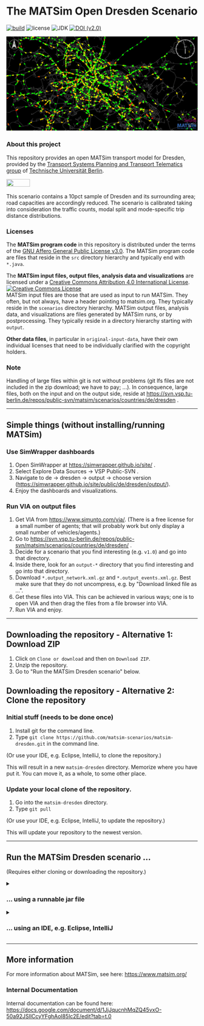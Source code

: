 # The MATSim Open Dresden Scenario

[![build](https://github.com/matsim-scenarios/matsim-dresden/actions/workflows/build.yaml/badge.svg)](https://github.com/matsim-scenarios/matsim-dresden/actions/workflows/build.yaml)
![license](https://img.shields.io/github/license/matsim-scenarios/matsim-dresden.svg)
![JDK](https://img.shields.io/badge/JDK-21+-green.svg)
[![DOI (v2.0)](TODO)](TODO)


![MATSim network and agents](matsim-dresden-visualization.png "MATSim network and agents")

### About this project

This repository provides an open MATSim transport model for Dresden, provided by the [Transport Systems Planning and Transport Telematics group](https://www.vsp.tu-berlin.de) of [Technische Universität Berlin](https://www.tu.berlin/).

<a rel="TU Berlin" href="https://www.vsp.tu-berlin.de"><img src="https://svn.vsp.tu-berlin.de/repos/public-svn/ueber_uns/logo/TU_BERLIN_Logo_Lang_RGB_SR_rot.svg" width="35%" height="35%"/></a>

This scenario contains a 10pct sample of Dresden and its surrounding area; road capacities are accordingly reduced. The scenario is calibrated taking into consideration the traffic counts, modal split and mode-specific trip distance distributions.

### Licenses

The **MATSim program code** in this repository is distributed under the terms of the [GNU Affero General Public License v3.0](https://www.gnu.org/licenses/agpl-3.0.html.en). The MATSim program code are files that reside in the `src` directory hierarchy and typically end with `*.java`.

The **MATSim input files, output files, analysis data and visualizations** are licensed under a <a rel="license" href="http://creativecommons.org/licenses/by/4.0/">Creative Commons Attribution 4.0 International License</a>.
<a rel="license" href="http://creativecommons.org/licenses/by/4.0/"><img alt="Creative Commons License" style="border-width:0" src="https://i.creativecommons.org/l/by/4.0/80x15.png" /></a><br /> MATSim input files are those that are used as input to run MATSim. They often, but not always, have a header pointing to matsim.org. They typically reside in the `scenarios` directory hierarchy. MATSim output files, analysis data, and visualizations are files generated by MATSim runs, or by postprocessing.  They typically reside in a directory hierarchy starting with `output`.

**Other data files**, in particular in `original-input-data`, have their own individual licenses that need to be individually clarified with the copyright holders.

### Note

Handling of large files within git is not without problems (git lfs files are not included in the zip download; we have to pay; ...).  In consequence, large files, both on the input and on the output side, reside at https://svn.vsp.tu-berlin.de/repos/public-svn/matsim/scenarios/countries/de/dresden .

----
## Simple things (without installing/running MATSim)

### Use SimWrapper dashboards

1. Open SimWrapper at https://simwrapper.github.io/site/ .
1. Select Explore Data Sources -> VSP Public-SVN .
1. Navigate to de -> dresden -> output -> choose version (https://simwrapper.github.io/site/public/de/dresden/output/).
1. Enjoy the dashboards and visualizations.

### Run VIA on output files

1. Get VIA from https://www.simunto.com/via/.  (There is a free license for a small number of agents; that will probably work but only display a small number of vehicles/agents.)
1. Go to https://svn.vsp.tu-berlin.de/repos/public-svn/matsim/scenarios/countries/de/dresden/ .
1. Decide for a scenario that you find interesting (e.g. `v1.0`) and go into that directory.
1. Inside there, look for an `output-*` directory that you find interesting and go into that directory.
1. Download `*.output_network.xml.gz` and `*.output_events.xml.gz`.  Best make sure that they do not uncompress, e.g. by "Download linked file as ...".
1. Get these files into VIA.  This can be achieved in various ways; one is to open VIA and then drag the files from a file browser into VIA.
1. Run VIA and enjoy.

----

## Downloading the repository - Alternative 1: Download ZIP

1. Click on `Clone or download` and then on `Download ZIP`.
1. Unzip the repository.
1. Go to "Run the MATSim Dresden scenario" below.

## Downloading the repository - Alternative 2: Clone the repository

### Initial stuff (needs to be done once)

1. Install git for the command line.
1. Type `git clone https://github.com/matsim-scenarios/matsim-dresden.git` in the command line.

(Or use your IDE, e.g. Eclipse, IntelliJ, to clone the repository.)

This will result in a new `matsim-dresden` directory.  Memorize where you have put it.  You can move it, as a whole, to some other place.

### Update your local clone of the repository.

1. Go into the `matsim-dresden` directory.
1. Type `git pull`

(Or use your IDE, e.g. Eclipse, IntelliJ, to update the repository.)

This will update your repository to the newest version.

----
## Run the MATSim Dresden scenario ...

(Requires either cloning or downloading the repository.)

<details><summary>

### ... using a runnable jar file
</summary>

1. Depending on the version of matsim-dresden you have selected, you might have to create the jar file yourself.
    1. You can build an executable jar-file by executing one of the following commands in the top directory.
       This will download all necessary dependencies (it might take a while the first time it is run) and dump the jar into the top directory.
        1. `./mvnw clean package -DskipTests=true`
        1. or on Windows: `mvnw.cmd clean package -DskipTests=true`

1. Double-click on that .jar file (in a file system browser). Alternatively, try opening it with the following command:``
   java -jar [FILENAME].jar
   ``
1. A simple GUI should open.
1. In the GUI, click on the "Choose" button for configuration file.  Navigate to one of the `input` directories and load one of the configuration files.
1. Increase memory in the GUI.
1. Press the "Start MATSim" button.  This should run MATSim.  Note that MATSim accepts URLs as filenames in its config, so while the config files are part of the git repo, running them will pull additional material from our server.
1. "Open" the output directory.  You can drag files into VIA as was already done above.
1. "Edit..." (in the GUI) the config file.  Re-run MATSim.

</details>
<details><summary>

### ... using an IDE, e.g. Eclipse, IntelliJ
</summary>

1. Set up the project in your IDE.
1. Make sure the project is configured as maven project.
1. Run the JAVA class [RunDresdenScenario.java](src%2Fmain%2Fjava%2Forg%2Fmatsim%2Frun%2FRunDresdenScenario.java).
1. "Open" the output directory.  You can drag files into VIA as was already done above.
1. Edit the config file or adjust the run class. Re-run MATSim.
</details>

---
## More information

For more information about MATSim, see here: https://www.matsim.org/

### Internal Documentation
Internal documentation can be found here:
https://docs.google.com/document/d/1JjJqucnhMqZQ45vxO-50a92JSIlCcyYFghAol85lc2E/edit?tab=t.0